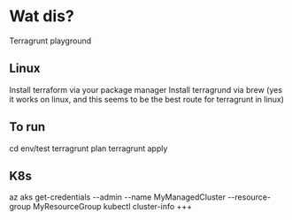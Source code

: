 # Wat dis?
Terragrunt playground

## Linux 
Install terraform via your package manager
Install terragrund via brew (yes it works on linux, and this seems to be the best route for terragrunt in linux)

##  To run
cd env/test
terragrunt plan
terragrunt apply


## K8s
az aks get-credentials --admin --name MyManagedCluster --resource-group MyResourceGroup
kubectl cluster-info +++
